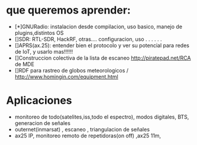 # que queremos aprender:
- [*]GNURadio: instalacion desde compilacion, uso basico, manejo de plugins,distintos OS
- []SDR: RTL-SDR, HackRF, otras.... configuracion, uso . . . . . .
- []APRS(ax.25): entender bien el protocolo y ver su potencial para redes de IoT, y usarlo mas!!!!!!
- []Construccion colectiva de la lista de escaneo http://piratepad.net/RCA de MDE
- []RDF para rastreo de globos meteorologicos / http://www.homingin.com/equipment.html


# Aplicaciones
-  monitoreo de todo(satelites,iss,todo el espectro), modos digitales, BTS, generacion de señales
-  outernet(inmarsat) , escaneo , triangulacion de señales
-  ax25 IP, monitoreo remoto de repetidoras(on off) ,ax25 11m,